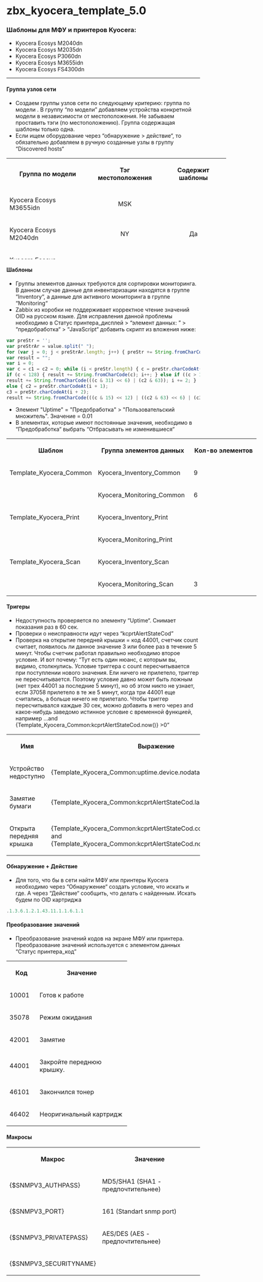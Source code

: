 # zbx_kyocera_template_5.0
### Шаблоны для МФУ и принтеров Kyocera:
* Kyocera Ecosys M2040dn
* Kyocera Ecosys M2035dn
* Kyocera Ecosys P3060dn
* Kyocera Ecosys M3655idn
* Kyocera Ecosys FS4300dn
***
#### Группа узлов сети
* Создаем группы узлов сети по следующему критерию: группа по модели . В группу “по модели” добавляем устройства конкретной модели в независимости от местоположения.  Не забываем проставить тэги (по местоположению). Группа содержащая шаблоны только одна.
* Если ищем оборудование через “обнаружение > действие“, то обязательно добавляем в ручную созданные узлы в группу “Discovered hosts“
<table style="width: 572px; height: 263px;" data-number-column="false">
<tbody>
<tr style="height: 15px;">
<th class="ak-renderer-tableHeader-sortable-column" style="width: 213px; height: 15px;" colspan="1" rowspan="1" data-colwidth="226.67">
<div class="fabric-editor-block-mark sc-ekulBa kTxOpQ" data-align="center">
<p data-renderer-start-pos="434"><strong data-renderer-mark="true">Группа по модели</strong></p>
</div>
</th>
<th class="ak-renderer-tableHeader-sortable-column" style="width: 174px; height: 15px;" colspan="1" rowspan="1" data-colwidth="226.67">
<div class="fabric-editor-block-mark sc-ekulBa kTxOpQ" data-align="center">
<p data-renderer-start-pos="454"><strong data-renderer-mark="true">Тэг местоположения</strong></p>
</div>
</th>
<th class="ak-renderer-tableHeader-sortable-column" style="width: 163px; height: 15px;" colspan="1" rowspan="1" data-colwidth="226.67">
<div class="fabric-editor-block-mark sc-ekulBa kTxOpQ" data-align="center">
<p data-renderer-start-pos="476"><strong data-renderer-mark="true">Содержит шаблоны</strong></p>
</div>
</th>
</tr>
<tr style="height: 46px;">
<td style="width: 213px; height: 46px;" colspan="1" rowspan="1" data-colwidth="226.67">
<div class="fabric-editor-block-mark sc-ekulBa kTxOpQ" data-align="center">
<p data-renderer-start-pos="498">Kyocera Ecosys M3655idn</p>
</div>
</td>
<td style="text-align: center; width: 174px; height: 46px;" colspan="1" rowspan="1" data-colwidth="226.67">
<div class="fabric-editor-block-mark sc-ekulBa kTxOpQ" data-align="center">
<p data-renderer-start-pos="525">MSK</p>
</div>
</td>
<td style="width: 163px; height: 46px;" colspan="1" rowspan="1" data-colwidth="226.67">
<div class="fabric-editor-block-mark sc-ekulBa kTxOpQ" data-align="center">
<p data-renderer-start-pos="532">&nbsp;</p>
</div>
</td>
</tr>
<tr style="height: 46px;">
<td style="width: 213px; height: 46px;" colspan="1" rowspan="1" data-colwidth="226.67">
<div class="fabric-editor-block-mark sc-ekulBa kTxOpQ" data-align="center">
<p data-renderer-start-pos="538">Kyocera Ecosys M2040dn</p>
</div>
</td>
<td style="text-align: center; width: 174px; height: 46px;" colspan="1" rowspan="1" data-colwidth="226.67">
<div class="fabric-editor-block-mark sc-ekulBa kTxOpQ" data-align="center">
<p data-renderer-start-pos="564">NY</p>
</div>
</td>
<td style="width: 163px; height: 46px;" colspan="1" rowspan="1" data-colwidth="226.67">
<div class="fabric-editor-block-mark sc-ekulBa kTxOpQ" data-align="center">
<p style="text-align: center;" data-renderer-start-pos="570">Да</p>
</div>
</td>
</tr>
<tr style="height: 46px;">
<td style="width: 213px; height: 46px;" colspan="1" rowspan="1" data-colwidth="226.67">
<div class="fabric-editor-block-mark sc-ekulBa kTxOpQ" data-align="center">
<p data-renderer-start-pos="576">Kyocera Ecosys M2035dn</p>
</div>
</td>
<td style="text-align: center; width: 174px; height: 46px;" colspan="1" rowspan="1" data-colwidth="226.67">
<div class="fabric-editor-block-mark sc-ekulBa kTxOpQ" data-align="center">
<p data-renderer-start-pos="602">Tai</p>
</div>
</td>
<td style="width: 163px; height: 46px;" colspan="1" rowspan="1" data-colwidth="226.67">
<div class="fabric-editor-block-mark sc-ekulBa kTxOpQ" data-align="center">
<p data-renderer-start-pos="609">&nbsp;</p>
</div>
</td>
</tr>
<tr style="height: 46px;">
<td style="width: 213px; height: 46px;" colspan="1" rowspan="1" data-colwidth="226.67">
<div class="fabric-editor-block-mark sc-ekulBa kTxOpQ" data-align="center">
<p data-renderer-start-pos="615">Kyocera Ecosys P3060dn</p>
</div>
</td>
<td style="width: 174px; height: 46px;" colspan="1" rowspan="1" data-colwidth="226.67">
<div class="fabric-editor-block-mark sc-ekulBa kTxOpQ" data-align="center">
<p data-renderer-start-pos="641">&nbsp;</p>
</div>
</td>
<td style="width: 163px; height: 46px;" colspan="1" rowspan="1" data-colwidth="226.67">
<div class="fabric-editor-block-mark sc-ekulBa kTxOpQ" data-align="center">
<p data-renderer-start-pos="645">&nbsp;</p>
</div>
</td>
</tr>
<tr style="height: 64px;">
<td style="width: 213px; height: 64px;" colspan="1" rowspan="1" data-colwidth="226.67">
<div class="fabric-editor-block-mark sc-ekulBa kTxOpQ" data-align="center">
<p data-renderer-start-pos="651">Kyocera Ecosys FS-4300DN</p>
</div>
</td>
<td style="width: 174px; height: 64px;" colspan="1" rowspan="1" data-colwidth="226.67">&nbsp;</td>
<td style="width: 163px; height: 64px;" colspan="1" rowspan="1" data-colwidth="226.67">&nbsp;</td>
</tr>
</tbody>
</table>

#### Шаблоны
* Группы элементов данных требуются для сортировки мониторинга. В данном случае данные для инвентаризации находятся в группе “Inventory“, а данные для активного мониторинга в группе “Monitoring“
*  Zabbix из коробки не поддерживает корректное чтение значений OID на русском языке. Для исправления данной проблемы необходимо в Статус принтера_дисплей > “элемент данных: ” > “предобработка“ > “JavaScript“ добавить скрипт из вложения ниже: 
```javascript
var preStr = ''; 
var preStrAr = value.split(" "); 
for (var j = 0; j < preStrAr.length; j++) { preStr += String.fromCharCode(parseInt(preStrAr[j], 16)); } 
var result = ""; 
var i = 0; 
var c = c1 = c2 = 0; while (i < preStr.length) { c = preStr.charCodeAt(i); 
if (c < 128) { result += String.fromCharCode(c); i++; } else if ((c > 191) && (c < 224)) { c2 = preStr.charCodeAt(i + 1); 
result += String.fromCharCode(((c & 31) << 6) | (c2 & 63)); i += 2; } 
else { c2 = preStr.charCodeAt(i + 1); 
c3 = preStr.charCodeAt(i + 2); 
result += String.fromCharCode(((c & 15) << 12) | ((c2 & 63) << 6) | (c3 & 63)); i += 3; } } return result;
```
* Элемент "Uptime" = "Предобработка" > "Пользовательский множитель". Значение = 0.01
* В элементах, которые имеют постоянные значения, необходимо в “Предобработка“ выбрать “Отбрасывать не изменившиеся“

<table style="width: 651px;" data-number-column="false">
<tbody>
<tr>
<th class="ak-renderer-tableHeader-sortable-column" style="width: 203px;" colspan="1" rowspan="1" data-colwidth="226.67">
<div class="fabric-editor-block-mark sc-ekulBa kTxOpQ" data-align="center">
<p data-renderer-start-pos="1979"><strong data-renderer-mark="true"> Шаблон</strong></p>
</div>
</th>
<th class="ak-renderer-tableHeader-sortable-column" style="width: 237px;" colspan="1" rowspan="1" data-colwidth="226.67">
<div class="fabric-editor-block-mark sc-ekulBa kTxOpQ" data-align="center">
<p data-renderer-start-pos="1990"><strong data-renderer-mark="true">Группа элементов данных</strong></p>
</div>
</th>
<th class="ak-renderer-tableHeader-sortable-column" style="width: 189px;" colspan="1" rowspan="1" data-colwidth="226.67">
<div class="fabric-editor-block-mark sc-ekulBa kTxOpQ" data-align="center">
<p data-renderer-start-pos="2017"><strong data-renderer-mark="true">Кол-во элементов</strong></p>
</div>
</th>
</tr>
<tr>
<td style="width: 203px;" colspan="1" rowspan="1" data-colwidth="226.67">
<div class="fabric-editor-block-mark sc-ekulBa kTxOpQ" data-align="center">
<p data-renderer-start-pos="2039">Template_Kyocera_Common</p>
</div>
</td>
<td style="width: 237px;" colspan="1" rowspan="1" data-colwidth="226.67">
<div class="fabric-editor-block-mark sc-ekulBa kTxOpQ" data-align="center">
<p data-renderer-start-pos="2066">Kyocera_Inventory_Common</p>
</div>
</td>
<td style="width: 189px;" colspan="1" rowspan="1" data-colwidth="226.67">
<div class="fabric-editor-block-mark sc-ekulBa kTxOpQ" data-align="center">
<p data-renderer-start-pos="2094">9</p>
</div>
</td>
</tr>
<tr>
<td style="width: 203px;" colspan="1" rowspan="1" data-colwidth="226.67">
<div class="fabric-editor-block-mark sc-ekulBa kTxOpQ" data-align="center">
<p data-renderer-start-pos="2101">&nbsp;</p>
</div>
</td>
<td style="width: 237px;" colspan="1" rowspan="1" data-colwidth="226.67">
<div class="fabric-editor-block-mark sc-ekulBa kTxOpQ" data-align="center">
<p data-renderer-start-pos="2105">Kyocera_Monitoring_Common</p>
</div>
</td>
<td style="width: 189px;" colspan="1" rowspan="1" data-colwidth="226.67">
<div class="fabric-editor-block-mark sc-ekulBa kTxOpQ" data-align="center">
<p data-renderer-start-pos="2134">6</p>
</div>
</td>
</tr>
<tr>
<td style="width: 203px;" colspan="1" rowspan="1" data-colwidth="226.67">
<div class="fabric-editor-block-mark sc-ekulBa kTxOpQ" data-align="center">
<p data-renderer-start-pos="2141">Template_Kyocera_Print</p>
</div>
</td>
<td style="width: 237px;" colspan="1" rowspan="1" data-colwidth="226.67">
<div class="fabric-editor-block-mark sc-ekulBa kTxOpQ" data-align="center">
<p data-renderer-start-pos="2167">Kyocera_Inventory_Print</p>
</div>
</td>
<td style="width: 189px;" colspan="1" rowspan="1" data-colwidth="226.67">
<div class="fabric-editor-block-mark sc-ekulBa kTxOpQ" data-align="center">
<p data-renderer-start-pos="2194">&nbsp;</p>
</div>
</td>
</tr>
<tr>
<td style="width: 203px;" colspan="1" rowspan="1" data-colwidth="226.67">
<div class="fabric-editor-block-mark sc-ekulBa kTxOpQ" data-align="center">
<p data-renderer-start-pos="2200">&nbsp;</p>
</div>
</td>
<td style="width: 237px;" colspan="1" rowspan="1" data-colwidth="226.67">
<div class="fabric-editor-block-mark sc-ekulBa kTxOpQ" data-align="center">
<p data-renderer-start-pos="2204">Kyocera_Monitoring_Print</p>
</div>
</td>
<td style="width: 189px;" colspan="1" rowspan="1" data-colwidth="226.67">
<div class="fabric-editor-block-mark sc-ekulBa kTxOpQ" data-align="center">
<p data-renderer-start-pos="2232">&nbsp;</p>
</div>
</td>
</tr>
<tr>
<td style="width: 203px;" colspan="1" rowspan="1" data-colwidth="226.67">
<div class="fabric-editor-block-mark sc-ekulBa kTxOpQ" data-align="center">
<p data-renderer-start-pos="2238">Template_Kyocera_Scan</p>
</div>
</td>
<td style="width: 237px;" colspan="1" rowspan="1" data-colwidth="226.67">
<div class="fabric-editor-block-mark sc-ekulBa kTxOpQ" data-align="center">
<p data-renderer-start-pos="2263">Kyocera_Inventory_Scan</p>
</div>
</td>
<td style="width: 189px;" colspan="1" rowspan="1" data-colwidth="226.67">
<div class="fabric-editor-block-mark sc-ekulBa kTxOpQ" data-align="center">
<p data-renderer-start-pos="2289">&nbsp;</p>
</div>
</td>
</tr>
<tr>
<td style="width: 203px;" colspan="1" rowspan="1" data-colwidth="226.67">
<div class="fabric-editor-block-mark sc-ekulBa kTxOpQ" data-align="center">
<p data-renderer-start-pos="2295">&nbsp;</p>
</div>
</td>
<td style="width: 237px;" colspan="1" rowspan="1" data-colwidth="226.67">
<div class="fabric-editor-block-mark sc-ekulBa kTxOpQ" data-align="center">
<p data-renderer-start-pos="2299">Kyocera_Monitoring_Scan</p>
</div>
</td>
<td style="width: 189px;" colspan="1" rowspan="1" data-colwidth="226.67">
<div class="fabric-editor-block-mark sc-ekulBa kTxOpQ" data-align="center">
<p data-renderer-start-pos="2326">3</p>
</div>
</td>
</tr>
</tbody>
</table>

#### Тригеры
* Недоступность проверяется по элементу “Uptime“. Снимает показания раз в 60 сек.
* Проверки о неисправности идут через “kcprtAlertStateCod”
* Проверка на открытие передней крышки = код 44001, счетчик count считает, появилось ли данное значение 3 или более раз в течение 5 минут. Чтобы счетчик работал правильно необходимо второе условие. И вот почему: “Тут есть один нюанс, с которым вы, видимо, столкнулись. Условие триггера с count пересчитывается при поступлении нового значения. Ели ничего не прилетело, триггер не пересчитывается. Поэтому условие давно может быть ложным (нет трех 44001 за последние 5 минут), но об этом никто не узнает, если 37058 прилетело в те же 5 минут, когда три 44001 еще считались, а больше ничего не прилетало. Чтобы триггер пересчитывался каждые 30 сек, можно добавить в него через and какое-нибудь заведомо истинное условие с временной функцией, например ...and {Template_Kyocera_Common:kcprtAlertStateCod.now()} >0”

<table data-number-column="false">
<tbody>
<tr>
<th class="ak-renderer-tableHeader-sortable-column" colspan="1" rowspan="1" data-colwidth="287">
<div class="fabric-editor-block-mark sc-ekulBa kTxOpQ" data-align="center">
<p data-renderer-start-pos="3305"><strong data-renderer-mark="true">Имя</strong></p>
</div>
</th>
<th class="ak-renderer-tableHeader-sortable-column" colspan="1" rowspan="1" data-colwidth="473">
<div class="fabric-editor-block-mark sc-ekulBa kTxOpQ" data-align="center">
<p data-renderer-start-pos="3312"><strong data-renderer-mark="true">Выражение</strong></p>
</div>
</th>
</tr>
<tr>
<td colspan="1" rowspan="1" data-colwidth="287">
<div class="fabric-editor-block-mark sc-ekulBa kTxOpQ" data-align="center">
<p data-renderer-start-pos="3327">Устройство недоступно</p>
</div>
</td>
<td colspan="1" rowspan="1" data-colwidth="473">
<div class="fabric-editor-block-mark sc-ekulBa kTxOpQ" data-align="center">
<p data-renderer-start-pos="3352">{Template_Kyocera_Common:uptime.device.nodata(30m)}=1</p>
</div>
</td>
</tr>
<tr>
<td colspan="1" rowspan="1" data-colwidth="287">
<div class="fabric-editor-block-mark sc-ekulBa kTxOpQ" data-align="center">
<p data-renderer-start-pos="3411">Замятие бумаги</p>
</div>
</td>
<td colspan="1" rowspan="1" data-colwidth="473">
<div class="fabric-editor-block-mark sc-ekulBa kTxOpQ" data-align="center">
<p data-renderer-start-pos="3429">{Template_Kyocera_Common:kcprtAlertStateCod.last()}=42001</p>
</div>
</td>
</tr>
<tr>
<td colspan="1" rowspan="1" data-colwidth="287">
<div class="fabric-editor-block-mark sc-ekulBa kTxOpQ" data-align="center">
<p data-renderer-start-pos="3492">Открыта передняя крышка</p>
</div>
</td>
<td colspan="1" rowspan="1" data-colwidth="473">
<div class="fabric-editor-block-mark sc-ekulBa kTxOpQ" data-align="center">
<p data-renderer-start-pos="3519">{Template_Kyocera_Common:kcprtAlertStateCod.count(5m,44001)}&gt;=3<br />and<br />{Template_Kyocera_Common:kcprtAlertStateCod.now()}&gt;0</p>
</div>
</td>
</tr>
</tbody>
</table>

#### Обнаружение + Действие
*  Для того, что бы в сети найти МФУ или принтеры Kyocera необходимо через “Обнаружение“ создать условие, что искать и где. А через “Действие“ сообщить, что делать с найденным. Искать будем по OID картриджа

```javascript
.1.3.6.1.2.1.43.11.1.1.6.1.1
```
#### Преобразование значений

* Преобразование значений кодов на экране МФУ или принтера. Преобразование значений используется с элементом данных “Статус принтера_код”

<table style="width: 314px;" data-number-column="false">
<tbody>
<tr>
<th class="ak-renderer-tableHeader-sortable-column" style="width: 64px;" colspan="1" rowspan="1" data-colwidth="340">
<div class="fabric-editor-block-mark sc-dfVpRl gOpNBi" data-align="center">
<p data-renderer-start-pos="4117"><strong data-renderer-mark="true">Код</strong></p>
</div>
</th>
<th class="ak-renderer-tableHeader-sortable-column" style="width: 234px;" colspan="1" rowspan="1" data-colwidth="340">
<div class="fabric-editor-block-mark sc-dfVpRl gOpNBi" data-align="center">
<p data-renderer-start-pos="4124"><strong data-renderer-mark="true">Значение</strong></p>
</div>
</th>
</tr>
<tr>
<td style="width: 64px;" colspan="1" rowspan="1" data-colwidth="340">
<p data-renderer-start-pos="4138">10001</p>
</td>
<td style="width: 234px;" colspan="1" rowspan="1" data-colwidth="340">
<p data-renderer-start-pos="4147">Готов к работе</p>
</td>
</tr>
<tr>
<td style="width: 64px;" colspan="1" rowspan="1" data-colwidth="340">
<p data-renderer-start-pos="4167">35078</p>
</td>
<td style="width: 234px;" colspan="1" rowspan="1" data-colwidth="340">
<p data-renderer-start-pos="4176">Режим ожидания</p>
</td>
</tr>
<tr>
<td style="width: 64px;" colspan="1" rowspan="1" data-colwidth="340">
<p data-renderer-start-pos="4236">42001</p>
</td>
<td style="width: 234px;" colspan="1" rowspan="1" data-colwidth="340">
<p data-renderer-start-pos="4245">Замятие</p>
</td>
</tr>
<tr>
<td style="width: 64px;" colspan="1" rowspan="1" data-colwidth="340">
<p data-renderer-start-pos="4196">44001</p>
</td>
<td style="width: 234px;" colspan="1" rowspan="1" data-colwidth="340">
<p data-renderer-start-pos="4205">Закройте переднюю крышку.</p>
</td>
</tr>
<tr>
<td style="width: 64px;" colspan="1" rowspan="1" data-colwidth="340">
<p data-renderer-start-pos="4258">46101</p>
</td>
<td style="width: 234px;" colspan="1" rowspan="1" data-colwidth="340">
<p data-renderer-start-pos="4267">Закончился тонер</p>
</td>
</tr>
<tr>
<td style="width: 64px;" colspan="1" rowspan="1" data-colwidth="340">
<p data-renderer-start-pos="4289">46402</p>
</td>
<td style="width: 234px;" colspan="1" rowspan="1" data-colwidth="340">
<p data-renderer-start-pos="4298">Неоригинальный картридж</p>
</td>
</tr>
</tbody>
</table>

#### Макросы 
<table data-number-column="false">
<tbody>
<tr>
<th class="ak-renderer-tableHeader-sortable-column" colspan="1" rowspan="1" data-colwidth="340">
<p data-renderer-start-pos="4446"><strong data-renderer-mark="true">Макрос</strong></p>
</th>
<th class="ak-renderer-tableHeader-sortable-column" colspan="1" rowspan="1" data-colwidth="340">
<p data-renderer-start-pos="4456"><strong data-renderer-mark="true">Значение</strong></p>
</th>
</tr>
<tr>
<td colspan="1" rowspan="1" data-colwidth="340">
<p data-renderer-start-pos="4470">{$SNMPV3_AUTHPASS}</p>
</td>
<td colspan="1" rowspan="1" data-colwidth="340">
<p data-renderer-start-pos="4492">MD5/SHA1 (SHA1 - предпочтительнее)</p>
</td>
</tr>
<tr>
<td colspan="1" rowspan="1" data-colwidth="340">
<p data-renderer-start-pos="4532">{$SNMPV3_PORT}</p>
</td>
<td colspan="1" rowspan="1" data-colwidth="340">
<p data-renderer-start-pos="4550">161 (Standart snmp port)</p>
</td>
</tr>
<tr>
<td colspan="1" rowspan="1" data-colwidth="340">
<p data-renderer-start-pos="4580">{$SNMPV3_PRIVATEPASS}</p>
</td>
<td colspan="1" rowspan="1" data-colwidth="340">
<p data-renderer-start-pos="4605">AES/DES (AES - предпочтительнее)</p>
</td>
</tr>
<tr>
<td colspan="1" rowspan="1" data-colwidth="340">
<p data-renderer-start-pos="4643">{$SNMPV3_SECURITYNAME}</p>
</td>
<td colspan="1" rowspan="1" data-colwidth="340">
<p data-renderer-start-pos="4669">&nbsp;</p>
</td>
</tr>
</tbody>
</table>
